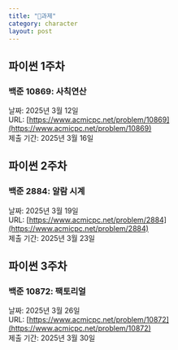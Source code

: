 ```yaml
---
title: "📖과제"
category: character
layout: post
---
```


## 파이썬 1주차
### 백준 10869: 사칙연산
날짜: 2025년 3월 12일<br>
URL: [https://www.acmicpc.net/problem/10869](https://www.acmicpc.net/problem/10869)<br>
제출 기간: 2025년 3월 16일

## 파이썬 2주차
### 백준 2884: 알람 시계
날짜: 2025년 3월 19일<br>
  URL: [https://www.acmicpc.net/problem/2884](https://www.acmicpc.net/problem/2884)<br>
제출 기간: 2025년 3월 23일

## 파이썬 3주차
### 백준 10872: 팩토리얼
날짜: 2025년 3월 26일<br>
  URL: [https://www.acmicpc.net/problem/10872](https://www.acmicpc.net/problem/10872)<br>
제출 기간: 2025년 3월 30일
